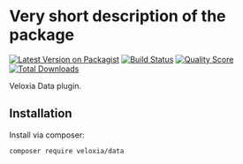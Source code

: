 # Very short description of the package

[![Latest Version on Packagist](https://img.shields.io/packagist/v/veloxia/data.svg?style=flat-square)](https://packagist.org/packages/veloxia/data)
[![Build Status](https://img.shields.io/travis/veloxia/data/master.svg?style=flat-square)](https://travis-ci.org/veloxia/data)
[![Quality Score](https://img.shields.io/scrutinizer/g/veloxia/data.svg?style=flat-square)](https://scrutinizer-ci.com/g/veloxia/data)
[![Total Downloads](https://img.shields.io/packagist/dt/veloxia/data.svg?style=flat-square)](https://packagist.org/packages/veloxia/data)

Veloxia Data plugin.

## Installation

Install via composer:

```bash
composer require veloxia/data
```
